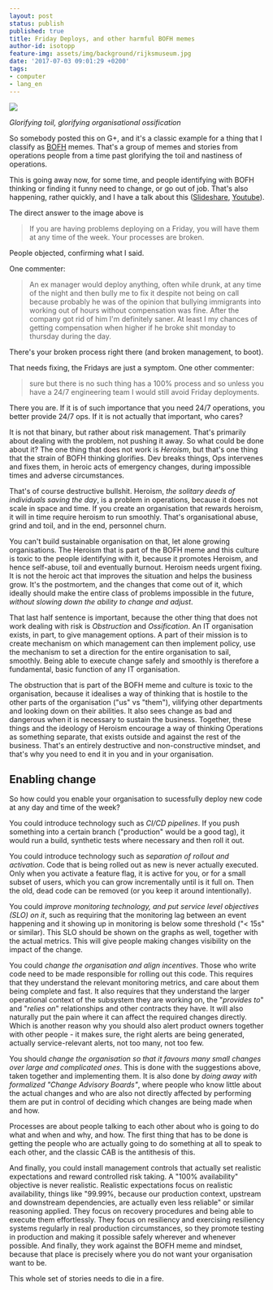 ```yaml
---
layout: post
status: publish
published: true
title: Friday Deploys, and other harmful BOFH memes
author-id: isotopp
feature-img: assets/img/background/rijksmuseum.jpg
date: '2017-07-03 09:01:29 +0200'
tags:
- computer
- lang_en
---
```

![](/uploads/2017/07/friday-deploy.jpg)

*Glorifying toil, glorifying organisational ossification*

So somebody posted this on G+, and it's a classic example for a thing that I
classify as [BOFH](http://bofh.bjash.com/) memes. That's a group of memes
and stories from operations people from a time past glorifying the toil and
nastiness of operations.

This is going away now, for some time, and people identifying with BOFH
thinking or finding it funny need to change, or go out of job. That's also
happening, rather quickly, and I have a talk about this
([Slideshare](https://www.slideshare.net/isotopp/go-away-of-i-will-replace-you-with-a-little-shell-script-english),
[Youtube](https://www.youtube.com/watch?v=e0CCv7pSK4s)). 

The direct answer to the image above is 

> If you are having problems deploying on a Friday, you will have them at
> any time of the week. Your processes are broken.

People objected, confirming what I said.

One commenter:

> An ex manager would deploy anything, often while drunk, at any time of the
> night and then bully me to fix it despite not being on call because
> probably he was of the opinion that bullying immigrants into working out
> of hours without compensation was fine. After the company got rid of him
> I'm definitely saner. At least I my chances of getting compensation when
> higher if he broke shit monday to thursday during the day.

There's your broken process right there (and broken management, to boot).

That needs fixing, the Fridays are just a symptom. One other commenter:

> sure but there is no such thing has a 100% process and so unless you have
> a 24/7 engineering team I would still avoid Friday deployments.

There you are. If it is of such importance that you need 24/7 operations,
you better provide 24/7 ops. If it is not actually that important, who
cares?

It is not that binary, but rather about risk management. That's primarily
about dealing with the problem, not pushing it away. So what could be done
about it? The one thing that does not work is _Heroism_, but that's one
thing that the strain of BOFH thinking glorifies. Dev breaks things, Ops
intervenes and fixes them, in heroic acts of emergency changes, during
impossible times and adverse circumstances. 

That's of course destructive bullshit. Heroism, _the solitary deeds of
individuals saving the day_, is a problem in operations, because it does not
scale in space and time. If you create an organisation that rewards heroism,
it will in time require heroism to run smoothly. That's organisational
abuse, grind and toil, and in the end, personnel churn. 

You can't build sustainable organisation on that, let alone growing
organisations. The Heroism that is part of the BOFH meme and this culture is
toxic to the people identifying with it, because it promotes Heroism, and
hence self-abuse, toil and eventually burnout. Heroism needs urgent fixing.
It is not the heroic act that improves the situation and helps the business
grow. It's the postmortem, and the changes that come out of it, which
ideally should make the entire class of problems impossible in the future,
_without slowing down the ability to change and adjust_. 

That last half sentence is important, because the other thing that does not
work dealing with risk is _Obstruction_ and _Ossification_. An IT
organisation exists, in part, to give management options. A part of their
mission is to create mechanism on which management can then implement
policy, use the mechanism to set a direction for the entire organisation to
sail, smoothly. Being able to execute change safely and smoothly is
therefore a fundamental, basic function of any IT organisation. 

The obstruction that is part of the BOFH meme and culture is toxic to the
organisation, because it idealises a way of thinking that is hostile to the
other parts of the organisation ("us" vs "them"), vilifying other
departments and looking down on their abilities. It also sees change as bad
and dangerous when it is necessary to sustain the business. Together, these
things and the ideology of Heroism encourage a way of thinking Operations as
something separate, that exists outside and against the rest of the
business. That's an entirely destructive and non-constructive mindset, and
that's why you need to end it in you and in your organisation.

## Enabling change

So how could you enable your organisation to sucessfully deploy new code at
any day and time of the week?

You could introduce technology such as _CI/CD pipelines_. If you push
something into a certain branch ("production" would be a good tag), it would
run a build, synthetic tests where necessary and then roll it out. 

You could introduce technology such as _separation of rollout and
activation_. Code that is being rolled out as new is never actually
executed. Only when you activate a feature flag, it is active for you, or
for a small subset of users, which you can grow incrementally until is it
full on. Then the old, dead code can be removed (or you keep it around
intentionally).

You could _improve monitoring technology, and put service level objectives
(SLO) on it_, such as requiring that the monitoring lag between an event
happening and it showing up in monitoring is below some threshold ("\< 15s"
or similar). This SLO should be shown on the graphs as well, together with
the actual metrics. This will give people making changes visibility on the
impact of the change.

You could _change the organisation and align incentives_. Those who write
code need to be made responsible for rolling out this code. This requires
that they understand the relevant monitoring metrics, and care about them
being complete and fast. It also requires that they understand the larger
operational context of the subsystem they are working on, the "_provides
to_" and "_relies on_" relationships and other contracts they have. It will
also naturally put the pain where it can affect the required changes
directly. Which is another reason why you should also alert product owners
together with other people - it makes sure, the right alerts are being
generated, actually service-relevant alerts, not too many, not too few.

You should _change the organisation so that it favours many small changes
over large and complicated ones_. This is done with the suggestions above,
taken together and implementing them. It is also done by _doing away with
formalized "Change Advisory Boards"_, where people who know little about the
actual changes and who are also not directly affected by performing them are
put in control of deciding which changes are being made when and how.

Processes are about people talking to each other about who is going to do
what and when and why, and how. The first thing that has to be done is
getting the people who are actually going to do something at all to speak to
each other, and the classic CAB is the antithesis of this.

And finally, you could install management controls that actually set
realistic expectations and reward controlled risk taking. A "100%
availability" objective is never realistic. Realistic expectations focus on
realistic availability, things like "99.99%, because our production context,
upstream and downstream dependencies, are actually even less reliable" or
similar reasoning applied. They focus on recovery procedures and being able
to execute them effortlessly. They focus on resiliency and exercising
resiliency systems regularly in real production circumstances, so they
promote testing in production and making it possible safely wherever and
whenever possible. And finally, they work against the BOFH meme and mindset,
because that place is precisely where you do not want your organisation want
to be.

This whole set of stories needs to die in a fire.
